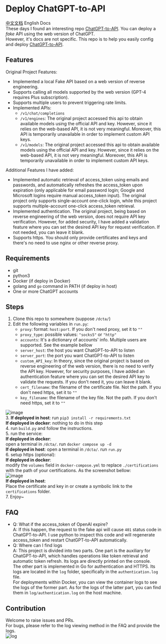 # Deploy ChatGPT-to-API
[中文文档](./README_zh.md)  English Docs  
These days I found an interesting repo [ChatGPT-to-API](https://github.com/acheong08/ChatGPT-to-API). You can deploy a *fake* API using the web version of ChatGPT.  
However, it's docs are not specific. This repo is to help you easily config and deploy [ChatGPT-to-API](https://github.com/acheong08/ChatGPT-to-API).  

## Features
Original Project Features:  
- Implemented a local Fake API based on a web version of reverse engineering.  
- Supports calling all models supported by the web version (GPT-4 requires Plus subscription).  
- Supports multiple users to prevent triggering rate limits.  
- Implemented APIs:  
  - `/v1/chat/completions`  
  - `/v1/engines`: The original project accessed this api to obtain available models using the official API and key. However, since it relies on the web-based API, it is not very meaningful. Moreover, this API is temporarily unavailable in order to implement custom API keys.  
  -  `/v1/models`: The original project accessed this api to obtain available models using the official API and key. However, since it relies on the web-based API, it is not very meaningful. Moreover, this API is temporarily unavailable in order to implement custom API keys.  

Additional Features I have added:  
- Implemented automatic retrieval of access_token using emails and passwords, and automatically refreshes the access_token upon expiration (only applicable for email password login; Google and Microsoft logins require manual access_token input). The original project only supports single-account one-click login, while this project supports multiple-account one-click access_token retrieval.  
- Implemented authentication. The original project, being based on reverse engineering of the web version, does not require API key verification. However, for added security, I have added a validation feature where you can set the desired API key for request verification. If not needed, you can leave it blank.  
- Supports https. You should only provide certificates and keys and there's no need to use nginx or other reverse proxy.  

## Requirements
- git  
- python3  
- Docker (if deploy in Docker)  
- golang and `go` command in PATH (if deploy in host)  
- One or more ChatGPT accounts  

## Steps
1. Clone this repo to somewhere (suppose `/dcta/`)  
2. Edit the following variables in `run.py`:  
   - `proxy`: format: `host:port`. If you don't need proxy, set it to `""`  
   - `proxy_type`: possible values: `"socks5"` or `"http"`  
   - `accounts`: It's a dictionary of accounts' info. Multiple users are supported. See the example bellow  
   - `server_host`: the host you want ChatGPT-to-API to listen  
   - `server_port`: the port you want ChatGPT-to-API to listen  
   - `custom_API_key`: In theory, since the original project is based on reverse engineering of the web version, there is no need to verify the API key. However, for security purposes, I have added an authentication feature where you can set the desired API key to validate the requests. If you don't need it, you can leave it blank.  
   - `cert_filename`: the filename of the certificate file. Not the path. If you don't need https, set it to `""`  
   - `key_filename`: the filename of the key file. Not the path. If you don't need https, set it to `""`  

![image](https://github.com/Geniucker/Deploy-ChatGPT-to-API/assets/61449208/5c33d3f9-bf21-4a04-af34-579dc6e5fe73)  
3. **If deployed in host**: run `pip3 install -r requirements.txt`  
   **If deployed in docker**: nothing to do in this step  
4. run `build.py` and follow the instructions.  
5. run the service:  
   **If deployed in docker**:  
   open a terminal in `/dcta/`. run `docker compose up -d`  
   **If deployed in host**:
   open a terminal in `/dcta/`. run `run.py`  
6. setup https (optional):  
   **If deployed in docker**:  
   modify the `volumes` field in `docker-compose.yml` to replace `./certifications` with the path of your certifications. As the screenshot bellow:  
   ![image](https://github.com/Geniucker/Deploy-ChatGPT-to-API/assets/61449208/2ae9c330-c360-40f1-b741-03c217191e11)  
   **If deployed in host**:  
   Place the certificate and key in or create a symbolic link to the `certifications` folder.  
7. Enjoy~

## FAQ
- Q: What if the access_token of OpenAI expire?  
  A: If this happen, the request to the fake api will cause `401` status code in ChatGPT-to-API. I use python to inspect this code and will regenerate access_token and restart ChatGPT-to-API automatically.  
- Q: Where can I find logs  
  A: This project is divided into two parts. One part is the auxiliary for ChatGPT-to-API, which handles operations like token retrieval and automatic token refresh. Its logs are directly printed on the console.  
  The other part is implemented in Go for authentication and HTTPS. Its logs are located in the `log` folder, specifically in the `authentication.log` file.  
  For deployments within Docker, you can view the container logs to see the logs of the former part. As for the logs of the latter part, you can find them in `log/authentication.log` on the host machine.  

## Contribution
Welcome to raise issues and PRs.  
For bugs, please refer to the log viewing method in the FAQ and provide the logs.  
![log](https://github.com/Geniucker/Deploy-ChatGPT-to-API/assets/61449208/e8472434-780d-4dcc-aaa1-75154c21b917)  
